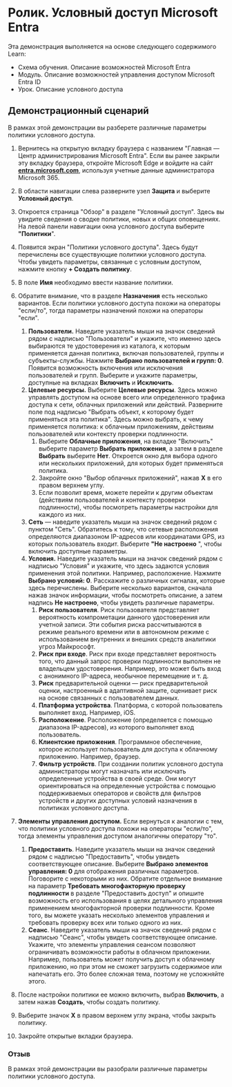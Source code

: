 <!---
---
Ролик. Заголовок: "Условный доступ Azure AD" Схема обучения/Модуль/Урок: "Схема обучения. Описание возможностей Microsoft Entra; Модуль 3. Описание возможностей управления доступом Microsoft Entra ID; Урок 2. Описание условного доступа"
---
--->

# Ролик. Условный доступ Microsoft Entra

Эта демонстрация выполняется на основе следующего содержимого Learn:

- Схема обучения. Описание возможностей Microsoft Entra
- Модуль. Описание возможностей управления доступом Microsoft Entra ID
- Урок. Описание условного доступа

## Демонстрационный сценарий

В рамках этой демонстрации вы разберете различные параметры политики условного доступа.

1. Вернитесь на открытую вкладку браузера с названием "Главная — Центр администрирования Microsoft Entra".  Если вы ранее закрыли эту вкладку браузера, откройте Microsoft Edge и войдите на сайт  **[entra.microsoft.com](https://entra.microsoft.com)**, используя учетные данные администратора Microsoft 365.

1. В области навигации слева разверните узел **Защита** и выберите **Условный доступ**.

1. Откроется страница "Обзор" в разделе "Условный доступ".  Здесь вы увидите сведения о сводке политики, новых и общих оповещениях.  На левой панели навигации окна условного доступа выберите **"Политики**".

1. Появится экран "Политики условного доступа". Здесь будут перечислены все существующие политики условного доступа. Чтобы увидеть параметры, связанные с условным доступом, нажмите кнопку **+ Создать политику**.

1. В поле **Имя** необходимо ввести название политики.

1. Обратите внимание, что в разделе **Назначения** есть несколько вариантов.  Если политики условного доступа похожи на операторы "если/то", тогда параметры назначений похожи на операторы "если".
    1. **Пользователи.** Наведите указатель мыши на значок сведений рядом с надписью "Пользователи" и укажите, что именно здесь выбираются те удостоверения из каталога, к которым применяется данная политика, включая пользователей, группы и субъекты-службы. Нажмите **Выбрано пользователей и групп: 0**.  Появится возможность включения или исключения пользователей и групп. Выберите и укажите параметры, доступные на вкладках **Включить** и **Исключить**.
    1. **Целевые ресурсы.** Выберите **Целевые ресурсы**.  Здесь можно управлять доступом на основе всего или определенного трафика доступа к сети, облачных приложений или действий.  Разверните поле под надписью "Выбрать объект, к которому будет применяться эта политика".  Здесь можно выбрать, к чему применяется политика: к облачным приложениям, действиям пользователей или контексту проверки подлинности.  
        1. Выберите **Облачные приложения**, на вкладке "Включить" выберите параметр **Выбрать приложения**, а затем в разделе **Выбрать** выберите **Нет**. Откроется окно для выбора одного или нескольких приложений, для которых будет применяться политика.
        1. Закройте окно "Выбор облачных приложений", нажав **X** в его правом верхнем углу.
        1. Если позволит время, можете перейти к другим объектам (действиям пользователей и контексту проверки подлинности), чтобы посмотреть параметры настройки для каждого из них.
    1. **Сеть** — наведите указатель мыши на значок сведений рядом с пунктом "Сеть".  Обратитесь к тому, что сетевые расположения определяются диапазоном IP-адресов или координатами GPS, из которых пользователь входит.  Выберите **"Не настроено** ", чтобы включить доступные параметры.
    1. **Условия.** Наведите указатель мыши на значок сведений рядом с надписью "Условия" и укажите, что здесь задаются условия применения этой политики. Например, расположение. Нажмите **Выбрано условий: 0**. Расскажите о различных сигналах, которые здесь перечислены.   Выберите несколько вариантов, сначала нажав значок информации, чтобы посмотреть описание, а затем надпись **Не настроено**, чтобы увидеть различные параметры.
        1. **Риск пользователя**. Риск пользователя представляет вероятность компрометации данного удостоверения или учетной записи. Эти события риска рассчитываются в режиме реального времени или в автономном режиме с использованием внутренних и внешних средств аналитики угроз Майкрософт.
        1. **Риск при входе**. Риск при входе представляет вероятность того, что данный запрос проверки подлинности выполнен не владельцем удостоверения. Например, это может быть вход с анонимного IP-адреса, необычное перемещение и т. д.
        1. **Риск** предварительной оценки — риск предварительной оценки, настроенный в адаптивной защите, оценивает риск на основе связанных с пользователем данных.
        1. **Платформа устройства**. Платформа, с которой пользователь выполняет вход. Например, iOS.
        1. **Расположение**. Расположение (определяется с помощью диапазона IP-адресов), из которого выполняет вход пользователь.
        1. **Клиентские приложения**. Программное обеспечение, которое использует пользователь для доступа к облачному приложению. Например, браузер.
        1. **Фильтр устройств**. При создании политик условного доступа администраторы могут назначать или исключать определенные устройства в своей среде. Они могут ориентироваться на определенные устройства с помощью поддерживаемых операторов и свойств для фильтров устройств и других доступных условий назначения в политиках условного доступа.

1. **Элементы управления доступом.** Если вернуться к аналогии с тем, что политики условного доступа похожи на операторы "если/то", тогда элементы управления доступом аналогичны оператору "то".
    1. **Предоставить**. Наведите указатель мыши на значок сведений рядом с надписью "Предоставить", чтобы увидеть соответствующее описание.  Выберите **Выбрано элементов управления: 0** для отображения различных параметров.  Поговорите с некоторыми из них.  Обратите отдельное внимание на параметр **Требовать многофакторную проверку подлинности** в разделе "Предоставить доступ" и опишите возможность его использования в целях детального управления применением многофакторной проверки подлинности.   Кроме того, вы можете указать несколько элементов управления и требовать проверку всех или только одного из них.
    1. **Сеанс**. Наведите указатель мыши на значок сведений рядом с надписью "Сеанс", чтобы увидеть соответствующее описание.  Укажите, что элементы управления сеансом позволяют ограничивать возможности работы в облачном приложении.  Например, пользователь может получить доступ к облачному приложению, но при этом не сможет загрузить содержимое или напечатать его.  Это более сложная тема, поэтому не усложняйте этого.

1. После настройки политики ее можно включить, выбрав **Включить**, а затем нажав **Создать**, чтобы создать политику.

1. Выберите значок **X** в правом верхнем углу экрана, чтобы закрыть политику.

1. Закройте открытые вкладки браузера.

### Отзыв

В рамках этой демонстрации вы разобрали различные параметры политики условного доступа.

